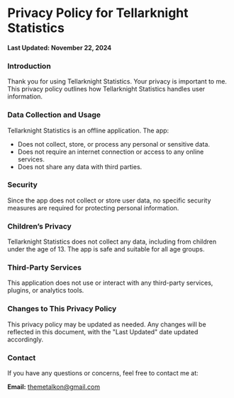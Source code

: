 # Privacy Policy for Tellarknight Statistics

**Last Updated: November 22, 2024**

### **Introduction**
Thank you for using Tellarknight Statistics. Your privacy is important to me. This privacy policy outlines how Tellarknight Statistics handles user information.

### **Data Collection and Usage**
Tellarknight Statistics is an offline application. The app:
- Does not collect, store, or process any personal or sensitive data.
- Does not require an internet connection or access to any online services.
- Does not share any data with third parties.

### **Security**
Since the app does not collect or store user data, no specific security measures are required for protecting personal information.

### **Children’s Privacy** 
Tellarknight Statistics does not collect any data, including from children under the age of 13. The app is safe and suitable for all age groups.

### **Third-Party Services**
This application does not use or interact with any third-party services, plugins, or analytics tools.

### **Changes to This Privacy Policy**
This privacy policy may be updated as needed. Any changes will be reflected in this document, with the "Last Updated" date updated accordingly.

### **Contact**
If you have any questions or concerns, feel free to contact me at:

**Email:** [themetalkon@gmail.com](mailto:themetalkon@gmail.com)
